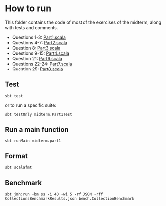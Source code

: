 # How to run

This folder contains the code of most of the exercises of the midterm, along with tests and comments.

- Questions 1-3: [Part1.scala](src/main/scala/midterm/Part1.scala)
- Questions 4-7: [Part2.scala](src/main/scala/midterm/Part2.scala)
- Question 8: [Part3.scala](src/main/scala/midterm/Part3.scala)
- Questions 9-15: [Part4.scala](src/main/scala/midterm/Part4.scala)
- Question 21: [Part6.scala](src/main/scala/midterm/Part6.scala)
- Questions 22-24: [Part7.scala](src/main/scala/midterm/Part7.scala)
- Question 25: [Part8.scala](src/main/scala/midterm/Part8.scala)

## Test

```
sbt test
```

or to run a specific suite:

```
sbt testOnly midterm.Part1Test
```

## Run a main function

```
sbt runMain midterm.part1
```

## Format

```
sbt scalafmt
```

## Benchmark

```
sbt jmh:run -bm ss -i 40 -wi 5 -rf JSON -rff CollectionsBenchmarkResults.json bench.CollectionBenchmark
```
